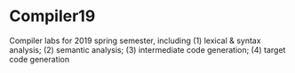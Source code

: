 # Compiler19 #

Compiler labs for 2019 spring semester, including (1) lexical & syntax analysis; (2) semantic analysis; (3) intermediate code generation; (4) target code generation 

